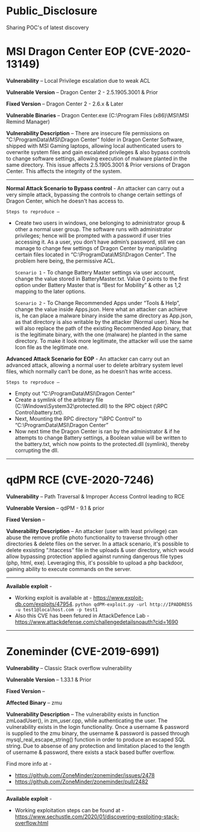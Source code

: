 # Public_Disclosure
Sharing POC's of latest discovery


# MSI Dragon Center EOP (CVE-2020-13149)


**Vulnerability** – Local Privilege escalation due to weak ACL

**Vulnerable Version** – Dragon Center 2 - 2.5.1905.3001  & Prior

**Fixed Version** – Dragon Center 2 - 2.6.x & Later 

**Vulnerable Binaries** – Dragon Center.exe (C:\Program Files (x86)\MSI\MSI Remind Manager)

**Vulnerability Description** – There are insecure file permissions on "C:\ProgramData\MSI\Dragon Center" folder in Dragon Center Software, shipped with MSI Gaming laptops, allowing local authenticated users to overwrite system files and gain escalated privileges & also bypass controls to change software settings, allowing execution of malware planted in the same directory. This issue affects 2.5.1905.3001 & Prior versions of Dragon Center. This affects the integrity of the system.

---
**Normal Attack Scenario to Bypass control** - An attacker can carry out a very simple attack, bypassing the controls to change certain settings of Dragon Center, which he doesn't has access to. 

    Steps to reproduce –
- Create two users in windows, one belonging to administrator group & other a normal user group. The software runs with administrator privileges; hence will be prompted with a password if user tries accessing it. As a user, you don’t have admin’s password, still we can manage to change few settings of Dragon Center by manipulating certain files located in “C:\ProgramData\MSI\Dragon Center”. The problem here being, the permissive ACL.

  `Scenario 1` - To change Battery Master settings via user account, change the value stored in BatteryMaster.txt. Value 0 points to the first option under Battery Master that is “Best for Mobility” & other as 1,2 mapping to the later options.

  `Scenario 2` - To Change Recommended Apps under “Tools & Help”, change the value inside Apps.json. Here what an attacker can achieve is, he can place a malware binary inside the same directory as App.json, as that directory is also writable by the attacker (Normal user). Now he will also replace the path of the existing Recommended App binary, that is the legitimate binary, with the one (malware) he planted in the same directory. To make it look more legitimate, the attacker will use the same Icon file as the legitimate one.
  

**Advanced Attack Scenario for EOP** - An attacker can carry out an advanced attack, allowing a normal user to delete arbitrary system level files, which normally can’t be done, as he doesn’t has write access.

    Steps to reproduce –
- Empty out “C:\ProgramData\MSI\Dragon Center”
- Create a symlink of the arbitrary file (C:\Windows\System32\protected.dll) to the RPC object (\\RPC Control\\battery.txt).
- Next, Mounting the RPC directory "\\RPC Control" to “C:\ProgramData\MSI\Dragon Center”
- Now next time the Dragon Center is ran by the administrator & if he attempts to change Battery settings, a Boolean value will be written to the battery.txt, which now points to the protected.dll (symlink), thereby corrupting the dll.

---

# qdPM RCE (CVE-2020-7246)


**Vulnerability** – Path Traversal & Improper Access Control leading to RCE

**Vulnerable Version** – qdPM - 9.1 & prior

**Fixed Version** – 

**Vulnerability Description** – An attacker (user with least privilege) can abuse the remove profile photo functionality to traverse through other directories & delete files on the server. In a attack scenario, it's possible to delete exsisting “.htaccess” file in the uploads & user directory, which would allow bypassing protection applied against running dangerous file types (php, html, exe). Leveraging this, it's possible to upload a php backdoor, gaining ability to execute commands on the server.

---
**Available exploit** - 
- Working exploit is available at - https://www.exploit-db.com/exploits/47954.
  `python qdPM-exploit.py -url http://IPADDRESS -u test1@localhost.com -p test1`
- Also this CVE has been fetured in AttackDefence Lab - https://www.attackdefense.com/challengedetailsnoauth?cid=1690

---

# Zoneminder (CVE-2019-6991)


**Vulnerability** – Classic Stack overflow vulnerability 

**Vulnerable Version** – 1.33.1 & Prior

**Fixed Version** – 

**Affected Binary** – zmu

**Vulnerability Description** – The vulnerability exists in function zmLoadUser(), in zm_user.cpp, while authenticating the user. The vulnerability exists in the login functionality. Once a username & password is supplied to the zmu binary, the username & password is passed through mysql_real_escape_string() function in order to produce an escaped SQL string. Due to absense of any protection and limitation placed to the length of username & password, there exists a stack based buffer overflow. 

Find more info at - 
- https://github.com/ZoneMinder/zoneminder/issues/2478
- https://github.com/ZoneMinder/zoneminder/pull/2482

---
**Available exploit** - 
- Working exploitation steps can be found at - https://www.sechustle.com/2020/01/discovering-exploiting-stack-overflow.html



